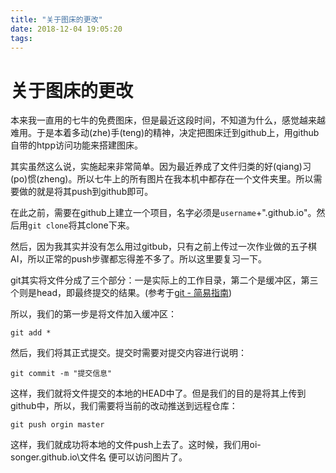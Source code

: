 ```yaml
---
title: "关于图床的更改"
date: 2018-12-04 19:05:20
tags: 
---
```


# 关于图床的更改

<!--more-->

本来我一直用的七牛的免费图床，但是最近这段时间，不知道为什么，感觉越来越难用。于是本着多动(zhe)手(teng)的精神，决定把图床迁到github上，用github自带的htpp访问功能来搭建图床。

其实虽然这么说，实施起来非常简单。因为最近养成了文件归类的好(qiang)习(po)惯(zheng)。所以七牛上的所有图片在我本机中都存在一个文件夹里。所以需要做的就是将其push到github即可。

在此之前，需要在github上建立一个项目，名字必须是`username`+".github.io"。然后用`git clone`将其clone下来。

然后，因为我其实并没有怎么用过gitbub，只有之前上传过一次作业做的五子棋AI，所以正常的push步骤都忘得差不多了。所以这里要复习一下。

git其实将文件分成了三个部分：一是实际上的工作目录，第二个是缓冲区，第三个则是head，即最终提交的结果。(参考于[git - 简易指南](http://www.bootcss.com/p/git-guide/))

所以，我们的第一步是将文件加入缓冲区：

```git
git add *
```

然后，我们将其正式提交。提交时需要对提交内容进行说明：

```git
git commit -m "提交信息"
```

这样，我们就将文件提交的本地的HEAD中了。但是我们的目的是将其上传到github中，所以，我们需要将当前的改动推送到远程仓库：

```git
git push orgin master
```

这样，我们就成功将本地的文件push上去了。这时候，我们用oi-songer.github.io\文件名 便可以访问图片了。